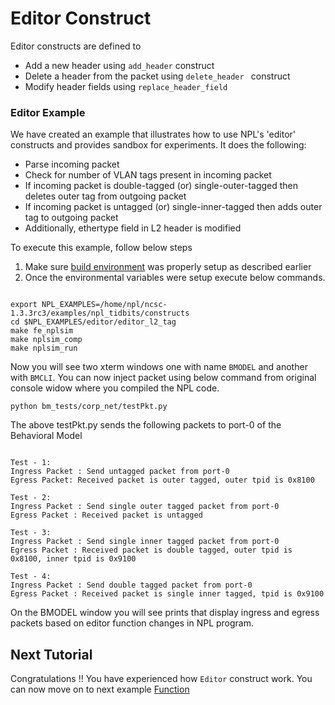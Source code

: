 # Editor Construct

Editor constructs are defined to
 - Add a new header using ```add_header``` construct
 - Delete a header from the packet using ```delete_header ``` construct
 - Modify header fields using ``` replace_header_field ```


### Editor Example 

We have created an example that illustrates how to use NPL's 'editor' constructs and provides sandbox for experiments. It does the following:
 - Parse incoming packet
 - Check for number of VLAN tags present in incoming packet
 - If incoming packet is double-tagged (or) single-outer-tagged then deletes outer tag from outgoing packet
 - If incoming packet is untagged (or) single-inner-tagged then adds outer tag to outgoing packet
 - Additionally, ethertype field in L2 header is modified

To execute this example, follow below steps

1. Make sure [build environment](https://github.com/nplang/NPL-Tutorials#npl-build-enivronment) was properly setup as described earlier
2. Once the environmental variables were setup execute below commands. 
````

export NPL_EXAMPLES=/home/npl/ncsc-1.3.3rc3/examples/npl_tidbits/constructs
cd $NPL_EXAMPLES/editor/editor_l2_tag 
make fe_nplsim
make nplsim_comp
make nplsim_run

````

Now you will see two xterm windows one with name ```BMODEL``` and another with ```BMCLI```. You can now inject packet using below command  from original console widow where you compiled the NPL code. 

````
python bm_tests/corp_net/testPkt.py

````

The above testPkt.py sends the following packets to port-0 of the Behavioral Model
````

Test - 1:
Ingress Packet : Send untagged packet from port-0
Egress Packet: Received packet is outer tagged, outer tpid is 0x8100

Test - 2:
Ingress Packet : Send single outer tagged packet from port-0
Egress Packet : Received packet is untagged 

Test - 3:
Ingress Packet : Send single inner tagged packet from port-0
Egress Packet : Received packet is double tagged, outer tpid is 0x8100, inner tpid is 0x9100

Test - 4:
Ingress Packet : Send double tagged packet from port-0
Egress Packet : Received packet is single inner tagged, tpid is 0x9100

````
On the BMODEL window you will see prints that display ingress and egress packets based on editor function changes in  NPL program.

## Next Tutorial 

Congratulations !!
You have experienced how ```Editor``` construct work. You can now move on to next example [Function](https://github.com/nplang/NPL-Tutorials/blob/master/NPL-Titbits/Bus/Function)

